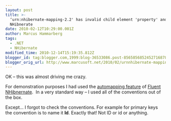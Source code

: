 ```yaml
---
layout: post
title: >-
  ‘urn:nhibernate-mapping-2.2' has invalid child element 'property' and Fluent
  NHibnerate
date: 2010-02-12T10:29:00.001Z
author: Marcus Hammarberg
tags:
  - .NET
  - NHibernate
modified_time: 2010-12-14T15:19:35.812Z
blogger_id: tag:blogger.com,1999:blog-36533086.post-8565856852452716878
blogger_orig_url: http://www.marcusoft.net/2010/02/urnnhibernate-mapping-22-has-invalid.html
---
```




OK – this was almost driving me crazy.

For demonstration purposes I had used the
<a href="http://wiki.fluentnhibernate.org/Auto_mapping"
target="_blank">automapping feature</a> of
<a href="http://wiki.fluentnhibernate.org/" target="_blank">Fluent
NHibnernate</a>.  In a very standard way – I used all of the conventions
out of the box.

Except… I forgot to check the conventions. For example for primary keys
the convention is to name it **Id**. Exactly that! Not ID or id or
anything.
